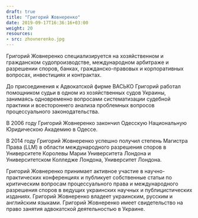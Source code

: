 ```yaml
---
draft: true
title: "Григорий Жовнеренко"
date: 2019-09-17T16:36:16+03:00
weight: 20
resources:
- src: zhovnerenko.jpg
---
```


Григорий Жовнеренко специализируется на хозяйственном и гражданском судопроизводстве, международном арбитраже и разрешении споров, банках, гражданско-правовых и корпоративных вопросах, инвестициях и контрактах.

До присоединения к Адвокатской фирме ВАСЬКО Григорий работал помощником судьи в одном из хозяйственных судов Украины, занимаясь одновременно вопросами систематизации судебной практики и всестороннего анализа проблемных вопросов процессуального законодательства.

В 2006 году Григорий Жовнеренко закончил Одесскую Национальную Юридическою Академию в Одессе.

В 2014 году Григорий Жовнеренко успешно получил степень Магистра Права (LLM) в области международного разрешения споров в Университете Королевы Марии Университета Лондона и Университетском Колледже Лондона, Университет Лондона.

Григорий Жовнеренко принимает активное участие в научно-практических конференциях и публикует собственные статьи по критическим вопросам процессуального права и международного разрешения споров в ведущих украинских научных и публицистических изданиях. Григорий Жовнеренко владеет украинским, русским и английским языками. Григорий Жовнеренко имеет свидетельство на право занятия адвокатской деятельностью в Украине.